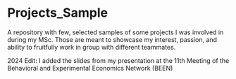 # Projects_Sample
A repository with few, selected samples of some projects I was involved in during my MSc. 
Those are meant to showcase my interest, passion, and ability to fruitfully work in group with different teammates.

2024 Edit: I added the slides from my presentation at the 11th Meeting of the Behavioral and Experimental Economics Network (BEEN)
